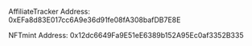 AffiliateTracker Address:  0xEFa8d83E017cc6A9e36d91fe08fA308bafDB7E8E

NFTmint Address: 0x12dc6649Fa9E51eE6389b152A95Ec0af3352B335
